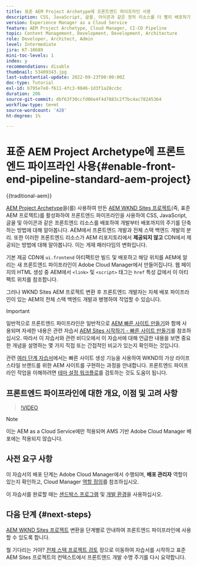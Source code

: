 ```yaml
---
title: 표준 AEM Project Archetype에 프론트엔드 파이프라인 사용
description: CSS, JavaScript, 글꼴, 아이콘과 같은 정적 리소스를 더 빨리 배포하기 위해 표준 AEM 프로젝트에 프론트엔드 파이프라인을 활성화하는 방법을 알아봅니다. 또한 AEM에서 프론트엔드 개발과 전체 스택 백엔드 개발을 분리합니다.
version: Experience Manager as a Cloud Service
feature: AEM Project Archetype, Cloud Manager, CI-CD Pipeline
topic: Content Management, Development, Development, Architecture
role: Developer, Architect, Admin
level: Intermediate
jira: KT-10689
mini-toc-levels: 1
index: y
recommendations: disable
thumbnail: 53409343.jpg
last-substantial-update: 2022-09-23T00:00:00Z
doc-type: Tutorial
exl-id: b795e7e8-f611-4fc3-9846-1d3f1a28ccbc
duration: 206
source-git-commit: dbf63f30ccfd06e4f4d7883c2f7bc4ac78245364
workflow-type: tm+mt
source-wordcount: '428'
ht-degree: 1%

---
```


# 표준 AEM Project Archetype에 프론트엔드 파이프라인 사용{#enable-front-end-pipeline-standard-aem-project}

{{traditional-aem}}

[AEM Project Archetype](https://github.com/adobe/aem-project-archetype)을(를) 사용하여 만든 [AEM WKND Sites 프로젝트](https://github.com/adobe/aem-guides-wknd)&#x200B;(즉, 표준 AEM 프로젝트)를 활성화하여 프론트엔드 파이프라인을 사용하여 CSS, JavaScript, 글꼴 및 아이콘과 같은 프론트엔드 리소스를 배포하여 개발부터 배포까지의 주기를 단축하는 방법에 대해 알아봅니다. AEM에서 프론트엔드 개발과 전체 스택 백엔드 개발의 분리. 또한 이러한 프론트엔드 리소스가 AEM 리포지토리에서 __제공되지 않고__ CDN에서 제공되는 방법에 대해 알아봅니다. 이는 게재 패러다임의 변화입니다.


기본 제공 CDN에 `ui.frontend` 아티팩트만 빌드 및 배포하고 해당 위치를 AEM에 알리는 새 프론트엔드 파이프라인이 Adobe Cloud Manager에서 만들어집니다. 웹 페이지의 HTML 생성 중 AEM에서 `<link>` 및 `<script>` 태그는 `href` 특성 값에서 이 아티팩트 위치를 참조합니다.

그러나 WKND Sites AEM 프로젝트 변환 후 프론트엔드 개발자는 자체 배포 파이프라인이 있는 AEM의 전체 스택 백엔드 개발과 병행하여 작업할 수 있습니다.

>[!IMPORTANT]
>
>일반적으로 프론트엔드 파이프라인은 일반적으로 [AEM 빠른 사이트 만들기](https://experienceleague.adobe.com/docs/experience-manager-cloud-service/content/sites/administering/site-creation/quick-site/overview.html?lang=ko)와 함께 사용되며 자세한 내용은 관련 자습서 [AEM Sites 시작하기 - 빠른 사이트 만들기](https://experienceleague.adobe.com/docs/experience-manager-learn/getting-started-wknd-tutorial-develop/site-template/overview.html?lang=ko)를 참조하십시오. 따라서 이 자습서와 관련 비디오에서 이 자습서에 대해 언급한 내용을 보면 중요한 개념을 설명하는 몇 가지 직접 또는 간접적인 비교가 있는지 확인하는 것입니다.


관련 [여러 단계 자습서](https://experienceleague.adobe.com/docs/experience-manager-learn/getting-started-wknd-tutorial-develop/site-template/overview.html?lang=ko)에서는 빠른 사이트 생성 기능을 사용하여 WKND의 가상 라이프스타일 브랜드를 위한 AEM 사이트를 구현하는 과정을 안내합니다. 프론트엔드 파이프라인 작업을 이해하려면 [테마 설정 워크플로](https://experienceleague.adobe.com/docs/experience-manager-learn/getting-started-wknd-tutorial-develop/site-template/theming.html?lang=ko)를 검토하는 것도 도움이 됩니다.

## 프론트엔드 파이프라인에 대한 개요, 이점 및 고려 사항

>[!VIDEO](https://video.tv.adobe.com/v/3409343?quality=12&learn=on)


>[!NOTE]
>
>이는 AEM as a Cloud Service에만 적용되며 AMS 기반 Adobe Cloud Manager 배포에는 적용되지 않습니다.

## 사전 요구 사항

이 자습서의 배포 단계는 Adobe Cloud Manager에서 수행되며, __배포 관리자__ 역할이 있는지 확인하고, Cloud Manager [역할 정의](https://experienceleague.adobe.com/docs/experience-manager-cloud-manager/content/requirements/users-and-roles.html?lang=ko#role-definitions)를 참조하십시오.

이 자습서를 완료할 때는 [샌드박스 프로그램](https://experienceleague.adobe.com/docs/experience-manager-cloud-service/content/implementing/using-cloud-manager/programs/introduction-sandbox-programs.html?lang=ko) 및 [개발 환경](https://experienceleague.adobe.com/docs/experience-manager-cloud-service/content/implementing/using-cloud-manager/manage-environments.html?lang=ko)을 사용하십시오.

## 다음 단계 {#next-steps}

[AEM WKND Sites 프로젝트](https://github.com/adobe/aem-guides-wknd) 변환을 단계별로 안내하여 프론트엔드 파이프라인에 사용할 수 있도록 합니다.

뭘 기다리는 거야? [전체 스택 프로젝트 검토](review-uifrontend-module.md) 장으로 이동하여 자습서를 시작하고 표준 AEM Sites 프로젝트의 컨텍스트에서 프론트엔드 개발 수명 주기를 다시 요약합니다.
